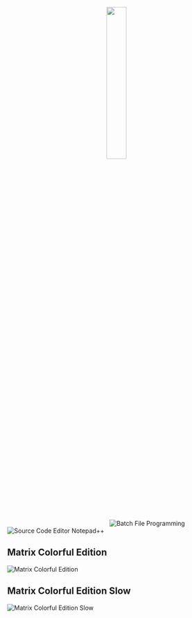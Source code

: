 <p align="center"><img width=30% src="https://user-images.githubusercontent.com/11073644/45386454-12781800-b61c-11e8-89ac-08c0498f36fa.jpg"></p>
<p align="center"> </p>


&nbsp;&nbsp;&nbsp;&nbsp;&nbsp;&nbsp;&nbsp;&nbsp;&nbsp;&nbsp;&nbsp;&nbsp;&nbsp;&nbsp;&nbsp;&nbsp;&nbsp;&nbsp;&nbsp;&nbsp;&nbsp;&nbsp;&nbsp;&nbsp;&nbsp;&nbsp;&nbsp;&nbsp;&nbsp;&nbsp;&nbsp;&nbsp;&nbsp;&nbsp;&nbsp;&nbsp;&nbsp;&nbsp;&nbsp;&nbsp;&nbsp;&nbsp;&nbsp;&nbsp;&nbsp;&nbsp;&nbsp;&nbsp;&nbsp;&nbsp;&nbsp;&nbsp;&nbsp;&nbsp;&nbsp;&nbsp;&nbsp;&nbsp;&nbsp;&nbsp;![Batch File Programming](https://img.shields.io/badge/Batch%20File-Programming-brightgreen.svg)
![Source Code Editor Notepad++](https://img.shields.io/badge/Source%20Code%20Editor-%20Notepad++-blue.svg)



## Matrix Colorful Edition

![Matrix Colorful Edition](https://media.giphy.com/media/TJ85vuZqLYRx3XTNZ8/giphy.gif)


## Matrix Colorful Edition Slow

![Matrix Colorful Edition Slow](https://media.giphy.com/media/pOAJw4oFA1b9lrJ3CP/giphy.gif)
